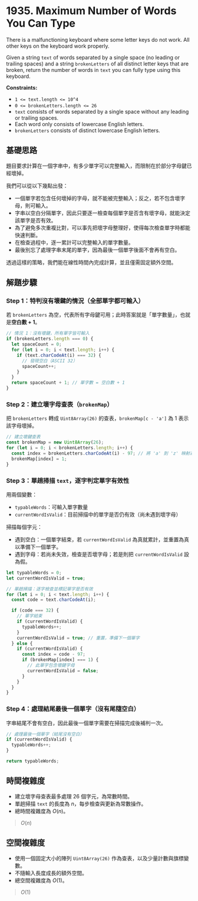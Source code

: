 # 1935. Maximum Number of Words You Can Type

There is a malfunctioning keyboard where some letter keys do not work. 
All other keys on the keyboard work properly.

Given a string `text` of words separated by a single space (no leading or trailing spaces) and a string `brokenLetters` of all distinct letter keys that are broken, 
return the number of words in `text` you can fully type using this keyboard.

**Constraints:**

- `1 <= text.length <= 10^4`
- `0 <= brokenLetters.length <= 26`
- `text` consists of words separated by a single space without any leading or trailing spaces.
- Each word only consists of lowercase English letters.
- `brokenLetters` consists of distinct lowercase English letters.

## 基礎思路

題目要求計算在一個字串中，有多少單字可以完整輸入，而限制在於部分字母鍵已經壞掉。

我們可以從以下幾點出發：

- 一個單字若包含任何壞掉的字母，就不能被完整輸入；反之，若不包含壞字母，則可輸入。
- 字串以空白分隔單字，因此只要逐一檢查每個單字是否含有壞字母，就能決定該單字是否有效。
- 為了避免多次重複比對，可以事先把壞字母整理好，使得每次檢查單字時都能快速判斷。
- 在檢查過程中，逐一累計可以完整輸入的單字數量。
- 最後別忘了處理字串末尾的單字，因為最後一個單字後面不會再有空白。

透過這樣的策略，我們能在線性時間內完成計算，並且僅需固定額外空間。

## 解題步驟

### Step 1：特判沒有壞鍵的情況（全部單字都可輸入）

若 `brokenLetters` 為空，代表所有字母鍵可用；此時答案就是「單字數量」，也就是**空白數 + 1**。

```typescript
// 情況 1：沒有壞鍵，所有單字皆可輸入
if (brokenLetters.length === 0) {
  let spaceCount = 0;
  for (let i = 0; i < text.length; i++) {
    if (text.charCodeAt(i) === 32) {
      // 發現空白（ASCII 32）
      spaceCount++;
    }
  }
  return spaceCount + 1; // 單字數 = 空白數 + 1
}
```

### Step 2：建立壞字母查表（`brokenMap`）

把 `brokenLetters` 轉成 `Uint8Array(26)` 的查表，`brokenMap[c - 'a']` 為 1 表示該字母壞掉。

```typescript
// 建立壞鍵查表
const brokenMap = new Uint8Array(26);
for (let i = 0; i < brokenLetters.length; i++) {
  const index = brokenLetters.charCodeAt(i) - 97; // 將 'a' 到 'z' 映射為 0 到 25
  brokenMap[index] = 1;
}
```

### Step 3：單趟掃描 `text`，逐字判定單字有效性

用兩個變數：

- `typableWords`：可輸入單字數量
- `currentWordIsValid`：目前掃描中的單字是否仍有效（尚未遇到壞字母）

掃描每個字元：

- 遇到空白：一個單字結束，若 `currentWordIsValid` 為真就累計，並重置為真以準備下一個單字。
- 遇到字母：若尚未失效，檢查是否壞字母；若是則把 `currentWordIsValid` 設為假。

```typescript
let typableWords = 0;
let currentWordIsValid = true;

// 單趟掃描：逐字檢查並標記單字是否有效
for (let i = 0; i < text.length; i++) {
  const code = text.charCodeAt(i);

  if (code === 32) {
    // 單字結束
    if (currentWordIsValid) {
      typableWords++;
    }
    currentWordIsValid = true; // 重置，準備下一個單字
  } else {
    if (currentWordIsValid) {
      const index = code - 97;
      if (brokenMap[index] === 1) {
        // 此單字包含壞鍵字母
        currentWordIsValid = false;
      }
    }
  }
}
```

### Step 4：處理結尾最後一個單字（沒有尾隨空白）

字串結尾不會有空白，因此最後一個單字需要在掃描完成後補判一次。

```typescript
// 處理最後一個單字（結尾沒有空白）
if (currentWordIsValid) {
  typableWords++;
}

return typableWords;
```

## 時間複雜度

- 建立壞字母查表最多處理 26 個字元，為常數時間。
- 單趟掃描 `text` 的長度為 $n$，每步檢查與更新為常數操作。
- 總時間複雜度為 $O(n)$。

> $O(n)$

## 空間複雜度

- 使用一個固定大小的陣列 `Uint8Array(26)` 作為查表，以及少量計數與旗標變數。
- 不隨輸入長度成長的額外空間。
- 總空間複雜度為 $O(1)$。

> $O(1)$
